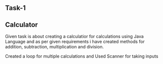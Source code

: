  ## Task-1
 ## Calculator
 
 Given task is about creating a calculatior for calculations using Java Language and as per given requirements i have created methods for addition, subtraction, multiplication and division.

 Created a loop for multiple calculations and Used Scanner for taking inputs